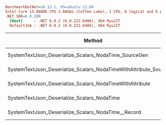 ``` ini

BenchmarkDotNet=v0.13.1, OS=ubuntu 21.04
Intel Core i5-8600K CPU 3.60GHz (Coffee Lake), 1 CPU, 6 logical and 6 physical cores
.NET SDK=6.0.200
  [Host]     : .NET 6.0.2 (6.0.222.6406), X64 RyuJIT
  DefaultJob : .NET 6.0.2 (6.0.222.6406), X64 RyuJIT


```
|                                                             Method | Iterations | Mean [μs] | Error [μs] | StdDev [μs] |    Gen 0 |   Gen 1 | Allocated [B] |
|------------------------------------------------------------------- |----------- |----------:|-----------:|------------:|---------:|--------:|--------------:|
|              SystemTextJson_Deserialize_Scalars_NodaTime_SourceGen |       1000 |  697.8 μs |    2.13 μs |     1.99 μs |  41.9922 | 13.6719 |     200,025 B |
| SystemTextJson_Deserialize_Scalars_NodaTimeWithAttribute_SourceGen |       1000 |  709.5 μs |    5.68 μs |     5.31 μs |  41.9922 | 13.6719 |     200,025 B |
|           SystemTextJson_Deserialize_Scalars_NodaTimeWithAttribute |       1000 |  709.6 μs |    6.71 μs |     6.28 μs |  41.9922 | 13.6719 |     200,033 B |
|                        SystemTextJson_Deserialize_Scalars_NodaTime |       1000 |  725.9 μs |    3.26 μs |     2.72 μs |  41.9922 | 13.6719 |     200,033 B |
|                SystemTextJson_Deserialize_Scalars_NodaTime__Record |       1000 |  974.5 μs |    5.48 μs |     5.12 μs | 156.2500 | 50.7813 |     744,026 B |
